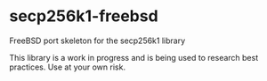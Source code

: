 # secp256k1-freebsd
FreeBSD port skeleton for the secp256k1 library

This library is a work in progress and is being used to research best practices. Use at your own risk.
